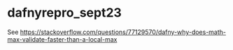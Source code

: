# dafnyrepro_sept23

See https://stackoverflow.com/questions/77129570/dafny-why-does-math-max-validate-faster-than-a-local-max
